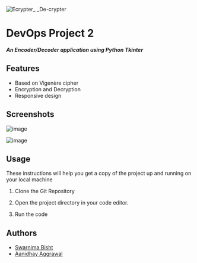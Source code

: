 ![Ecrypter_ _De-crypter](https://github.com/Aanidhay/Message-Encoder/assets/124855325/4c82da83-dc1b-4d55-8fbf-8dd1f8ca544e)

# DevOps Project 2
***An Encoder/Decoder application using Python Tkinter***

## Features

- Based on Vigenère cipher
- Encryption and Decryption
- Responsive design



## Screenshots

![image](https://github.com/Aanidhay/Message-Encoder/assets/124855325/4e8e0694-6f2b-4c64-8acb-6642db9841dc)

![image](https://github.com/Aanidhay/Message-Encoder/assets/124855325/36319291-346d-4772-81cb-e1e72c4fb51c)




## Usage

These instructions will help you get a copy of the project up and running on your local machine

1. Clone the Git Repository
   
2. Open the project directory in your code editor.
   
3. Run the code


## Authors
- [Swarnima Bisht](https://github.com/oringejooz)
- [Aanidhay Aggrawal](https://github.com/Aanidhay)
